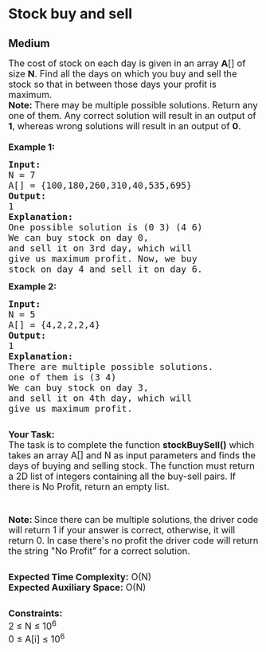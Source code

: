 # Stock buy and sell
##  Medium 
<div class="problem-statement">
                <p></p><p><span style="font-size:18px">The cost of stock on each day is given in an array <strong>A</strong>[] of size <strong>N</strong>. Find all the days on which you buy and sell the stock so that in between those days your profit is maximum.<br>
<strong>Note: </strong>There may be multiple possible solutions. Return any one of them. Any correct solution will result in an output of <strong>1</strong>, whereas wrong solutions will result in an output of <strong>0</strong>.<br>
<br>
<strong>Example 1:</strong></span></p>

<pre><span style="font-size:18px"><strong>Input:</strong>
N = 7
A[] = {100,180,260,310,40,535,695}
<strong>Output:</strong>
1
<strong>Explanation:
</strong>One possible solution is (0 3) (4 6)
We can buy stock on day 0,
and sell it on 3rd day, which will 
give us maximum profit. Now, we buy 
stock on day 4 and sell it on day 6.</span>
</pre>

<p><span style="font-size:18px"><strong>Example 2:</strong></span></p>

<pre><span style="font-size:18px"><strong>Input:</strong>
N = 5
A[] = {4,2,2,2,4}
<strong>Output:</strong>
1
<strong>Explanation:
</strong>There are multiple possible solutions.
one of them is (3 4)<strong>
</strong>We can buy stock on day 3,
and sell it on 4th day, which will 
give us maximum profit.</span></pre>

<p><br>
<span style="font-size:18px"><strong>Your Task:</strong><br>
The task is to complete the function <strong>stockBuySell()</strong> which takes an array A[] and N as input parameters and finds the days of buying and selling stock. The function must return a 2D list of integers containing all the buy-sell pairs. If there is No Profit, return an empty list. </span></p>

<p>&nbsp;</p>

<p><span style="font-size:18px"><strong>Note:</strong></span>&nbsp;<span style="font-size:18px">Since there can be multiple solutions</span>, <span style="font-size:18px">the driver code will return 1 if your answer is correct, otherwise, it will return 0. In case there's no profit the driver code will return the string "No Profit" for a correct solution.</span></p>

<p><br>
<span style="font-size:18px"><strong>Expected Time Complexity:</strong> O(N)<br>
<strong>Expected Auxiliary Space:</strong> O(N)</span></p>

<p><br>
<span style="font-size:18px"><strong>Constraints:</strong><br>
2 ≤&nbsp;N ≤&nbsp;10<sup>6</sup><br>
0 ≤&nbsp;A[i] ≤&nbsp;10<sup>6</sup></span></p>
 <p></p>
            </div>